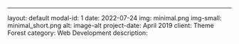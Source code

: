 ---
layout: default
modal-id: 1
date: 2022-07-24
img: minimal.png
img-small: minimal_short.png
alt: image-alt
project-date: April 2019
client: Theme Forest
category: Web Development
description: 
